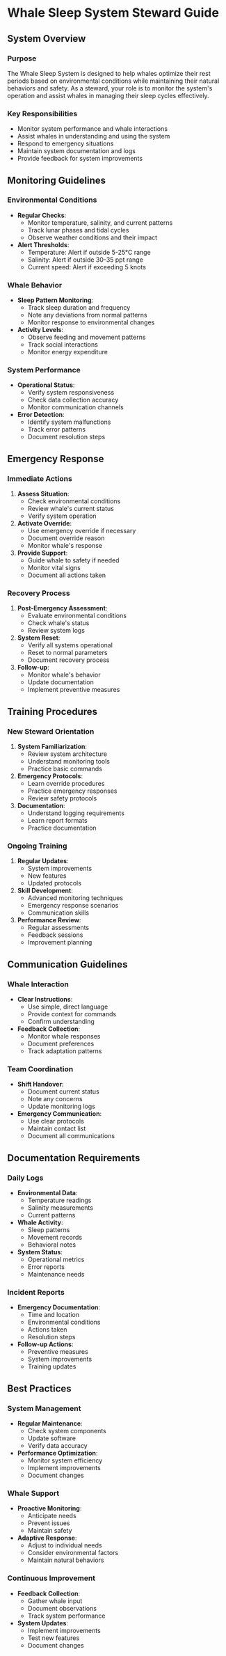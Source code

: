 # Whale Sleep System Steward Guide

## System Overview

### Purpose
The Whale Sleep System is designed to help whales optimize their rest periods based on environmental conditions while maintaining their natural behaviors and safety. As a steward, your role is to monitor the system's operation and assist whales in managing their sleep cycles effectively.

### Key Responsibilities
- Monitor system performance and whale interactions
- Assist whales in understanding and using the system
- Respond to emergency situations
- Maintain system documentation and logs
- Provide feedback for system improvements

## Monitoring Guidelines

### Environmental Conditions
- **Regular Checks**:
  - Monitor temperature, salinity, and current patterns
  - Track lunar phases and tidal cycles
  - Observe weather conditions and their impact
- **Alert Thresholds**:
  - Temperature: Alert if outside 5-25°C range
  - Salinity: Alert if outside 30-35 ppt range
  - Current speed: Alert if exceeding 5 knots

### Whale Behavior
- **Sleep Pattern Monitoring**:
  - Track sleep duration and frequency
  - Note any deviations from normal patterns
  - Monitor response to environmental changes
- **Activity Levels**:
  - Observe feeding and movement patterns
  - Track social interactions
  - Monitor energy expenditure

### System Performance
- **Operational Status**:
  - Verify system responsiveness
  - Check data collection accuracy
  - Monitor communication channels
- **Error Detection**:
  - Identify system malfunctions
  - Track error patterns
  - Document resolution steps

## Emergency Response

### Immediate Actions
1. **Assess Situation**:
   - Check environmental conditions
   - Review whale's current status
   - Verify system operation
2. **Activate Override**:
   - Use emergency override if necessary
   - Document override reason
   - Monitor whale's response
3. **Provide Support**:
   - Guide whale to safety if needed
   - Monitor vital signs
   - Document all actions taken

### Recovery Process
1. **Post-Emergency Assessment**:
   - Evaluate environmental conditions
   - Check whale's status
   - Review system logs
2. **System Reset**:
   - Verify all systems operational
   - Reset to normal parameters
   - Document recovery process
3. **Follow-up**:
   - Monitor whale's behavior
   - Update documentation
   - Implement preventive measures

## Training Procedures

### New Steward Orientation
1. **System Familiarization**:
   - Review system architecture
   - Understand monitoring tools
   - Practice basic commands
2. **Emergency Protocols**:
   - Learn override procedures
   - Practice emergency responses
   - Review safety protocols
3. **Documentation**:
   - Understand logging requirements
   - Learn report formats
   - Practice documentation

### Ongoing Training
1. **Regular Updates**:
   - System improvements
   - New features
   - Updated protocols
2. **Skill Development**:
   - Advanced monitoring techniques
   - Emergency response scenarios
   - Communication skills
3. **Performance Review**:
   - Regular assessments
   - Feedback sessions
   - Improvement planning

## Communication Guidelines

### Whale Interaction
- **Clear Instructions**:
  - Use simple, direct language
  - Provide context for commands
  - Confirm understanding
- **Feedback Collection**:
  - Monitor whale responses
  - Document preferences
  - Track adaptation patterns

### Team Coordination
- **Shift Handover**:
  - Document current status
  - Note any concerns
  - Update monitoring logs
- **Emergency Communication**:
  - Use clear protocols
  - Maintain contact list
  - Document all communications

## Documentation Requirements

### Daily Logs
- **Environmental Data**:
  - Temperature readings
  - Salinity measurements
  - Current patterns
- **Whale Activity**:
  - Sleep patterns
  - Movement records
  - Behavioral notes
- **System Status**:
  - Operational metrics
  - Error reports
  - Maintenance needs

### Incident Reports
- **Emergency Documentation**:
  - Time and location
  - Environmental conditions
  - Actions taken
  - Resolution steps
- **Follow-up Actions**:
  - Preventive measures
  - System improvements
  - Training updates

## Best Practices

### System Management
- **Regular Maintenance**:
  - Check system components
  - Update software
  - Verify data accuracy
- **Performance Optimization**:
  - Monitor system efficiency
  - Implement improvements
  - Document changes

### Whale Support
- **Proactive Monitoring**:
  - Anticipate needs
  - Prevent issues
  - Maintain safety
- **Adaptive Response**:
  - Adjust to individual needs
  - Consider environmental factors
  - Maintain natural behaviors

### Continuous Improvement
- **Feedback Collection**:
  - Gather whale input
  - Document observations
  - Track system performance
- **System Updates**:
  - Implement improvements
  - Test new features
  - Document changes 